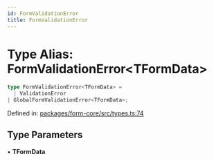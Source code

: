 ```yaml
---
id: FormValidationError
title: FormValidationError
---
```


<!-- DO NOT EDIT: this page is autogenerated from the type comments -->

# Type Alias: FormValidationError\<TFormData\>

```ts
type FormValidationError<TFormData> = 
  | ValidationError
| GlobalFormValidationError<TFormData>;
```

Defined in: [packages/form-core/src/types.ts:74](https://github.com/TanStack/form/blob/main/packages/form-core/src/types.ts#L74)

## Type Parameters

• **TFormData**

